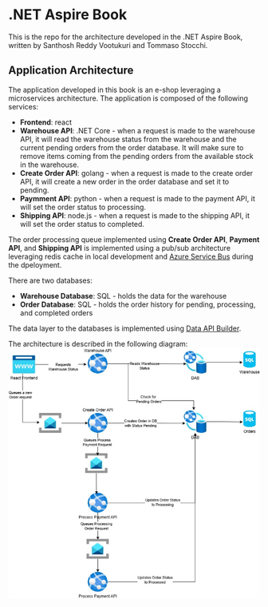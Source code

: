 # .NET Aspire Book

This is the repo for the architecture developed in the .NET Aspire Book, written by Santhosh Reddy Vootukuri and Tommaso Stocchi.

## Application Architecture

The application developed in this book is an e-shop leveraging a microservices architecture. The application is composed of the following services:

- **Frontend**: react
- **Warehouse API**: .NET Core - when a request is made to the warehouse API, it will read the warehouse status from the warehouse and the current pending orders from the order database. It will make sure to remove items coming from the pending orders from the available stock in the warehouse.
- **Create Order API**: golang - when a request is made to the create order API, it will create a new order in the order database and set it to pending.
- **Paymment API**: python - when a request is made to the payment API, it will set the order status to processing.
- **Shipping API**: node.js - when a request is made to the shipping API, it will set the order status to completed.

The order processing queue implemented using **Create Order API**, **Payment API**, and **Shipping API** is implemented using a pub/sub architecture leveraging redis cache in local development and [Azure Service Bus](https://learn.microsoft.com/en-us/azure/service-bus-messaging/) during the dpeloyment.

There are two databases:
- **Warehouse Database**: SQL - holds the data for the warehouse
- **Order Database**: SQL - holds the order history for pending, processing, and completed orders

The data layer to the databases is implemented using [Data API Builder](https://learn.microsoft.com/en-us/azure/data-api-builder/).

The architecture is described in the following diagram:
![Application Architecture](./docs/book-architecture.jpg)